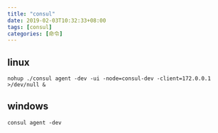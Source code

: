 ```yaml
---
title: "consul"
date: 2019-02-03T10:32:33+08:00
tags: [consul]
categories: [命令]
---
```


## linux
`nohup ./consul agent -dev -ui -node=consul-dev -client=172.0.0.1 >/dev/null &`
## windows
`consul agent -dev`
